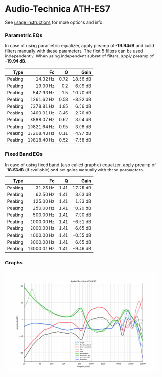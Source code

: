 # Audio-Technica ATH-ES7
See [usage instructions](https://github.com/jaakkopasanen/AutoEq#usage) for more options and info.

### Parametric EQs
In case of using parametric equalizer, apply preamp of **-19.94dB** and build filters manually
with these parameters. The first 5 filters can be used independently.
When using independent subset of filters, apply preamp of **-19.94 dB**.

| Type    | Fc          |    Q | Gain     |
|--------:|------------:|-----:|---------:|
| Peaking | 14.32 Hz    | 0.72 | 18.56 dB |
| Peaking | 19.00 Hz    | 0.2  | 6.09 dB  |
| Peaking | 547.93 Hz   | 1.5  | 10.70 dB |
| Peaking | 1261.62 Hz  | 0.58 | -8.92 dB |
| Peaking | 7378.81 Hz  | 1.85 | 6.56 dB  |
| Peaking | 3469.91 Hz  | 3.45 | 2.76 dB  |
| Peaking | 8888.07 Hz  | 0.62 | 3.04 dB  |
| Peaking | 10821.64 Hz | 0.95 | 3.08 dB  |
| Peaking | 17208.43 Hz | 0.11 | -4.97 dB |
| Peaking | 19818.40 Hz | 0.52 | -7.58 dB |

### Fixed Band EQs
In case of using fixed band (also called graphic) equalizer, apply preamp of **-18.56dB**
(if available) and set gains manually with these parameters.

| Type    | Fc          |    Q | Gain     |
|--------:|------------:|-----:|---------:|
| Peaking | 31.25 Hz    | 1.41 | 17.75 dB |
| Peaking | 62.50 Hz    | 1.41 | 3.03 dB  |
| Peaking | 125.00 Hz   | 1.41 | 1.23 dB  |
| Peaking | 250.00 Hz   | 1.41 | -0.29 dB |
| Peaking | 500.00 Hz   | 1.41 | 7.90 dB  |
| Peaking | 1000.00 Hz  | 1.41 | -6.51 dB |
| Peaking | 2000.00 Hz  | 1.41 | -6.65 dB |
| Peaking | 4000.00 Hz  | 1.41 | -0.55 dB |
| Peaking | 8000.00 Hz  | 1.41 | 6.65 dB  |
| Peaking | 16000.01 Hz | 1.41 | -9.46 dB |

### Graphs
![](./Audio-Technica%20ATH-ES7.png)